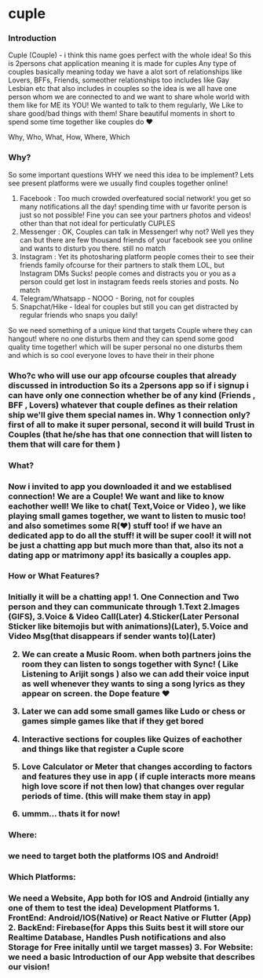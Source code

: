 # cuple
<h3>Introduction</h3>
</hr>
Cuple (Couple) - i think this name goes perfect with the whole idea!
So this is 2persons chat application meaning it is made for cuples 
Any type of couples basically meaning today we have a alot sort of relationships
like Lovers, BFFs, Friends, someother relationships too includes like Gay Lesbian etc that also includes in couples
so the idea is we all have one person whom we are connected to and we want to share whole world with them
like for ME its YOU! We wanted to talk to them regularly, We Like to share good/bad things with them! Share beautiful moments in short to spend some time together like couples do ♥

</hr>

Why, Who, What, How, Where, Which 

<h3>Why?</h3>
So some important questions WHY we need this idea to be implement?
Lets see present platforms were we usually find couples together online!

1. Facebook : Too much crowded overfeatured social network! you get so many notifications all the day! spending time with ur favorite person is just so not possible! Fine you can see your partners photos and videos! other than that not ideal for perticulatly CUPLES
2. Messenger : OK, Couples can talk in Messenger! why not? Well yes they can but there are few thousand friends of your facebook see you online and wants to disturb you there. still no match
3. Instagram : Yet its photosharing platform people comes their to see their friends family ofcourse for their partners to stalk them LOL, but Instagram DMs Sucks! people comes and distracts you or you as a person could get lost in instagram feeds reels stories and posts. No match
4. Telegram/Whatsapp - NOOO - Boring, not for couples
5. Snapchat/Hike - Ideal for couples but still you can get distracted by regular friends who snaps you daily!

So we need something of a unique kind that targets Couple where they can hangout! where no one disturbs them and they can spend some good quality time together! which will be super personal no one disturbs them and which is so cool everyone loves to have their in their phone

<h3>Who?c
who will use our app ofcourse couples that already discussed in introduction
So its a 2persons app so if i signup i can have only one connection whether be of any kind (Friends , BFF , Lovers) whatever that couple defines as their relation ship we'll give them special names in. Why 1 connection only? first of all to make it super personal, second it will build Trust in Couples (that he/she has that one connection that will listen to them that will care for them ) 

<h3>What?<h3>
Now i invited to app you downloaded it and we establised connection! We are a Couple!
We want and like to know eachother well! We like to chat( Text,Voice or Video ), we like playing small games together, we want to listen to music too! and also sometimes some R(♥) stuff too! if we have an dedicated app to do all the stuff! it will be super cool! it will not be just a chatting app but much more than that, also its not a dating app or matrimony app! its basically a couples app.

<h3>How or What Features?<h3>
Initially it will be a chatting app!
1. One Connection and Two person and they can communicate through 
    1.Text
    2.Images (GIFS),
    3.Voice & Video Call(Later) 
    4.Sticker(Later Personal Sticker like bitemojis but with animations)(Later), 
    5.Voice and Video Msg(that disappears if sender wants to)(Later)

2. We can create a Music Room. 
    when both partners joins the room they can listen to songs together with Sync! ( Like Listening to Arijit songs )
    also we can add their voice input as well whenever they wants to sing a song lyrics as they appear on screen. the Dope
    feature ♥

3. Later we can add some small games like Ludo or chess or games simple games like that if they get bored
4. Interactive sections for couples like Quizes of eachother and things like that register a Cuple score 
5. Love Calculator or Meter that changes according to factors and features they use in app ( if cuple interacts more means high love       score if not then low) that changes over regular periods of time. (this will make them stay in app)
6. ummm... thats it for now!

<h3>Where:<h3>
we need to target both the platforms IOS and Android! 

<h3>Which Platforms:<h3>
We need a Website, App both for IOS and Android (intially any one of them to test the idea)
Development Platforms
 1. FrontEnd: Android/IOS(Native) or React Native or Flutter (App)
 2. BackEnd: Firebase(for Apps this Suits best it will store our Realtime Database, Handles Push notifications and also Storage for Free initally until we target masses)
 3. For Website: we need a basic Introduction of our App website that describes our vision!